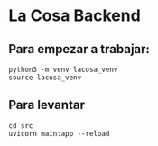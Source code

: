 # La Cosa Backend

## Para empezar a trabajar:
~~~
python3 -m venv lacosa_venv
source lacosa_venv
~~~

## Para levantar
~~~
cd src
uvicorn main:app --reload
~~~

